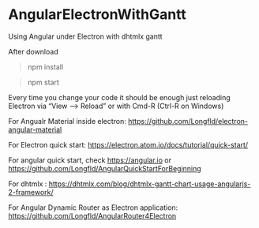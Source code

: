 # AngularElectronWithGantt
Using Angular under Electron with dhtmlx gantt


After download

   >npm install

   >npm start



Every time you change your code it should be enough just reloading Electron via “View ⟶ Reload” or with Cmd-R (Ctrl-R on Windows)

For Angualr Material inside electron:
https://github.com/Longfld/electron-angular-material

For  Electron quick start:
https://electron.atom.io/docs/tutorial/quick-start/

For angular quick start, check https://angular.io
or https://github.com/Longfld/AngularQuickStartForBeginning

For dhtmlx : https://dhtmlx.com/blog/dhtmlx-gantt-chart-usage-angularjs-2-framework/

For Angular Dynamic Router as Electron application: https://github.com/Longfld/AngularRouter4Electron
